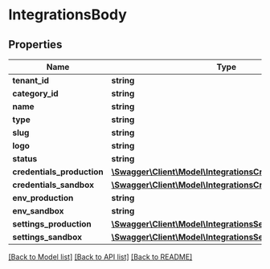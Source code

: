 # IntegrationsBody

## Properties
Name | Type | Description | Notes
------------ | ------------- | ------------- | -------------
**tenant_id** | **string** |  | [optional] 
**category_id** | **string** |  | 
**name** | **string** |  | 
**type** | **string** |  | [optional] 
**slug** | **string** |  | 
**logo** | **string** |  | [optional] 
**status** | **string** |  | [optional] 
**credentials_production** | [**\Swagger\Client\Model\IntegrationsCredentialsProduction**](IntegrationsCredentialsProduction.md) |  | [optional] 
**credentials_sandbox** | [**\Swagger\Client\Model\IntegrationsCredentialsProduction**](IntegrationsCredentialsProduction.md) |  | [optional] 
**env_production** | **string** |  | [optional] 
**env_sandbox** | **string** |  | [optional] 
**settings_production** | [**\Swagger\Client\Model\IntegrationsSettingsProduction**](IntegrationsSettingsProduction.md) |  | [optional] 
**settings_sandbox** | [**\Swagger\Client\Model\IntegrationsSettingsProduction**](IntegrationsSettingsProduction.md) |  | [optional] 

[[Back to Model list]](../../README.md#documentation-for-models) [[Back to API list]](../../README.md#documentation-for-api-endpoints) [[Back to README]](../../README.md)

